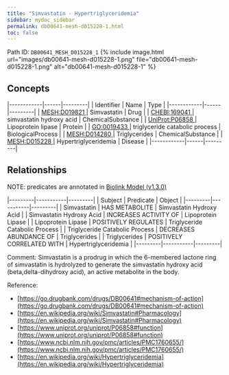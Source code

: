 ```yaml
---
title: "Simvastatin - Hypertriglyceridemia"
sidebar: mydoc_sidebar
permalink: db00641-mesh-d015228-1.html
toc: false 
---
```



Path ID: `DB00641_MESH_D015228_1`
{% include image.html url="images/db00641-mesh-d015228-1.png" file="db00641-mesh-d015228-1.png" alt="db00641-mesh-d015228-1" %}

## Concepts

|------------|------|---------|
| Identifier | Name | Type    |
|------------|------|---------|
| <a href="https://identifiers.org/MESH:D019821">MESH:D019821 </a> | Simvastatin | Drug |
| <a href="https://identifiers.org/CHEBI:169041">CHEBI:169041 </a> | simvastatin hydroxy acid | ChemicalSubstance |
| <a href="https://identifiers.org/UniProt:P06858">UniProt:P06858 </a> | Lipoprotein lipase | Protein |
| <a href="https://identifiers.org/GO:0019433">GO:0019433 </a> | triglyceride catabolic process | BiologicalProcess |
| <a href="https://identifiers.org/MESH:D014280">MESH:D014280 </a> | Triglycerides | ChemicalSubstance |
| <a href="https://identifiers.org/MESH:D015228">MESH:D015228 </a> | Hypertriglyceridemia | Disease |
|------------|------|---------|

## Relationships


NOTE: predicates are annotated in <a href="https://github.com/biolink/biolink-model/releases/tag/v1.3.0">Biolink Model (v1.3.0)</a>

|---------|-----------|---------|
| Subject | Predicate | Object  |
|---------|-----------|---------|
| Simvastatin | HAS METABOLITE | Simvastatin Hydroxy Acid |
| Simvastatin Hydroxy Acid | INCREASES ACTIVITY OF | Lipoprotein Lipase |
| Lipoprotein Lipase | POSITIVELY REGULATES | Triglyceride Catabolic Process |
| Triglyceride Catabolic Process | DECREASES ABUNDANCE OF | Triglycerides |
| Triglycerides | POSITIVELY CORRELATED WITH | Hypertriglyceridemia |
|---------|-----------|---------|

Comment: Simvastatin is a prodrug in which the 6-membered lactone ring of simvastatin is hydrolyzed to generate the simvastatin hydroxy acid (beta,delta-dihydroxy acid), an active metabolite in the body.

Reference: 
  - [https://go.drugbank.com/drugs/DB00641#mechanism-of-action](https://go.drugbank.com/drugs/DB00641#mechanism-of-action)
  - [https://en.wikipedia.org/wiki/Simvastatin#Pharmacology](https://en.wikipedia.org/wiki/Simvastatin#Pharmacology)
  - [https://www.uniprot.org/uniprot/P06858#function](https://www.uniprot.org/uniprot/P06858#function)
  - [https://www.ncbi.nlm.nih.gov/pmc/articles/PMC1760655/](https://www.ncbi.nlm.nih.gov/pmc/articles/PMC1760655/)
  - [https://en.wikipedia.org/wiki/Hypertriglyceridemia](https://en.wikipedia.org/wiki/Hypertriglyceridemia)
